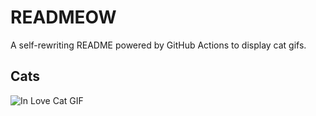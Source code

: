 # READMEOW

A self-rewriting README powered by GitHub Actions to display cat gifs.

## Cats

![In Love Cat GIF](https://media2.giphy.com/media/v1.Y2lkPTlhY2QwMmRhcDljdXRmN2s2aGE1NHhpa20wYWJ1YTRtdDJncTlidHNiZjdvcjhlayZlcD12MV9naWZzX3NlYXJjaCZjdD1n/MDJ9IbxxvDUQM/200.gif)
